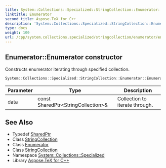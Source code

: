 ```yaml
---
title: System::Collections::Specialized::StringCollection::Enumerator::Enumerator constructor
linktitle: Enumerator
second_title: Aspose.TeX for C++
description: 'System::Collections::Specialized::StringCollection::Enumerator::Enumerator constructor. Constructs enumerator iterating through specified collection in C++.'
type: docs
weight: 100
url: /cpp/system.collections.specialized/stringcollection/enumerator/enumerator/
---
```

## Enumerator::Enumerator constructor


Constructs enumerator iterating through specified collection.

```cpp
System::Collections::Specialized::StringCollection::Enumerator::Enumerator(const SharedPtr<StringCollection> &data)
```


| Parameter | Type | Description |
| --- | --- | --- |
| data | const SharedPtr\<StringCollection\>\& | Collection to iterate through. |

## See Also

* Typedef [SharedPtr](../../../../system/sharedptr/)
* Class [StringCollection](../../)
* Class [Enumerator](../)
* Class [StringCollection](../../)
* Namespace [System::Collections::Specialized](../../../)
* Library [Aspose.TeX for C++](../../../../)
